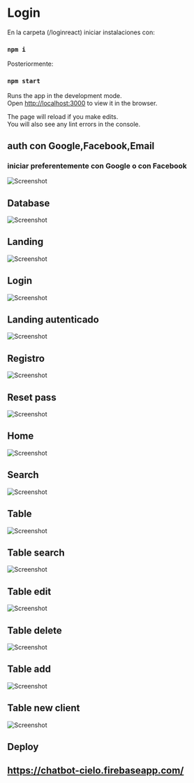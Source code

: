 # Login

En la carpeta (/loginreact) iniciar instalaciones con:
### `npm i`
Posteriormente:
### `npm start`

Runs the app in the development mode.<br />
Open [http://localhost:3000](http://localhost:3000) to view it in the browser.

The page will reload if you make edits.<br />
You will also see any lint errors in the console.


## auth con Google,Facebook,Email
### iniciar preferentemente con Google o con Facebook

![Screenshot](Auth.png)
## Database
![Screenshot](database.png)
## Landing
![Screenshot](Landing.png)
## Login
![Screenshot](Login.png)
## Landing autenticado
![Screenshot](tabla-newclient.png)
## Registro
![Screenshot](registro.png)
## Reset pass
![Screenshot](reset-contra.png)
## Home
![Screenshot](Home.png)
## Search
![Screenshot](Search.png)
## Table
![Screenshot](tabla.png)
## Table search
![Screenshot](tabla-search.png)
## Table edit
![Screenshot](tabla-edit.png)
## Table delete
![Screenshot](tabla-delete.png)
## Table add
![Screenshot](tabla-add.png)
## Table new client
![Screenshot](tabla-newclient.png)


## Deploy
## https://chatbot-cielo.firebaseapp.com/